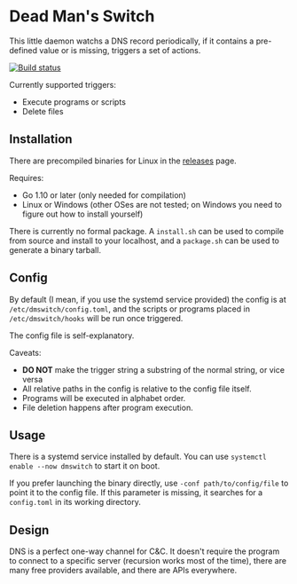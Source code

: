 # Dead Man's Switch

This little daemon watchs a DNS record periodically, if it contains a pre-defined value or is missing, triggers a set of actions.

[![Build status](https://dev.azure.com/nekomimiswitch/General/_apis/build/status/DeadManSwitch)](https://dev.azure.com/nekomimiswitch/General/_build/latest?definitionId=1)

Currently supported triggers:
* Execute programs or scripts
* Delete files

## Installation

There are precompiled binaries for Linux in the [releases](https://github.com/Jamesits/DeadManSwitch/releases) page.

Requires:
* Go 1.10 or later (only needed for compilation)
* Linux or Windows (other OSes are not tested; on Windows you need to figure out how to install yourself)

There is currently no formal package. A `install.sh` can be used to compile from source and install to your localhost, and a `package.sh` can be used to generate a binary tarball.

## Config

By default (I mean, if you use the systemd service provided) the config is at `/etc/dmswitch/config.toml`, and the scripts or programs placed in `/etc/dmswitch/hooks` will be run once triggered. 

The config file is self-explanatory. 

Caveats:

* **DO NOT** make the trigger string a substring of the normal string, or vice versa
* All relative paths in the config is relative to the config file itself. 
* Programs will be executed in alphabet order. 
* File deletion happens after program execution.

## Usage

There is a systemd service installed by default. You can use `systemctl enable --now dmswitch` to start it on boot.

If you prefer launching the binary directly, use `-conf path/to/config/file` to point it to the config file. If this parameter is missing, it searches for a `config.toml` in its working directory.

## Design

DNS is a perfect one-way channel for C&C. It doesn't require the program to connect to a specific server (recursion works most of the time), there are many free providers available, and there are APIs everywhere.
